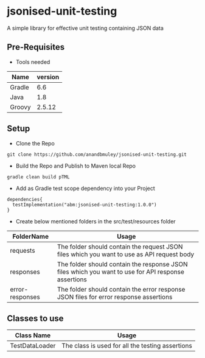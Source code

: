 # jsonised-unit-testing
A simple library for effective unit testing containing JSON data

## Pre-Requisites

* Tools needed

Name     | version
---------|--------
Gradle   |6.6
Java     | 1.8
Groovy   | 2.5.12


## Setup

* Clone the Repo
```
git clone https://github.com/anandbmuley/jsonised-unit-testing.git
```
* Build the Repo and Publish to Maven local Repo
```
gradle clean build pTML
```
* Add as Gradle test scope dependency into your Project

```
dependencies{
  testImplementation("abm:jsonised-unit-testing:1.0.0")
}
```

* Create below mentioned folders in the src/test/resources folder

FolderName | Usage
------------ | -------------
requests | The folder should contain the request JSON files which you want to use as API request body
responses | The folder should contain the response JSON files which you want to use for API response assertions
error-responses | The folder should contain the error response JSON files for error response assertions


## Classes to use

Class Name | Usage
------------ | -------------
TestDataLoader | The class is used for all the testing assertions
